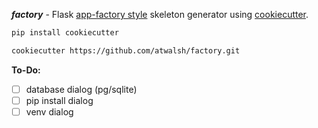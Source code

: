 
**_factory_** - Flask [app-factory style][2] skeleton generator using [cookiecutter][1].
```bash
pip install cookiecutter

cookiecutter https://github.com/atwalsh/factory.git
```

**To-Do:**
    
  - [ ] database dialog (pg/sqlite)
  - [ ] pip install dialog
  - [ ] venv dialog

[1]: https://github.com/audreyr/cookiecutter
[2]: http://flask.pocoo.org/docs/latest/patterns/appfactories/